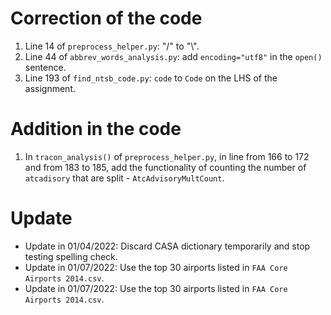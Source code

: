 # Correction of the code
1. Line 14 of `preprocess_helper.py`: "/" to "\\".
2. Line 44 of `abbrev_words_analysis.py`: add `encoding="utf8"` in the `open()` sentence.
3. Line 193 of `find_ntsb_code.py`: `code` to `Code` on the LHS of the assignment. 

# Addition in the code
1. In `tracon_analysis()` of `preprocess_helper.py`, in line from 166 to 172 and from 183 to 185,
add the functionality of counting the number of `atcadisory` that are split - `AtcAdvisoryMultCount`.

# Update
* Update in 01/04/2022: Discard CASA dictionary temporarily and stop testing spelling check.
* Update in 01/07/2022: Use the top 30 airports listed in `FAA Core Airports 2014.csv`.
* Update in 01/07/2022: Use the top 30 airports listed in `FAA Core Airports 2014.csv`.